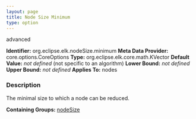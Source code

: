 ```yaml
---
layout: page
title: Node Size Minimum
type: option
---
```

advanced

**Identifier:** org.eclipse.elk.nodeSize.minimum
**Meta Data Provider:** core.options.CoreOptions
**Type:** org.eclipse.elk.core.math.KVector
**Default Value:** *not defined*  (not specific to an algorithm)
**Lower Bound:** *not defined*
**Upper Bound:** *not defined*
**Applies To:** nodes

### Description
The minimal size to which a node can be reduced.

**Containing Groups:** [nodeSize](org-eclipse-elk-nodeSize)

